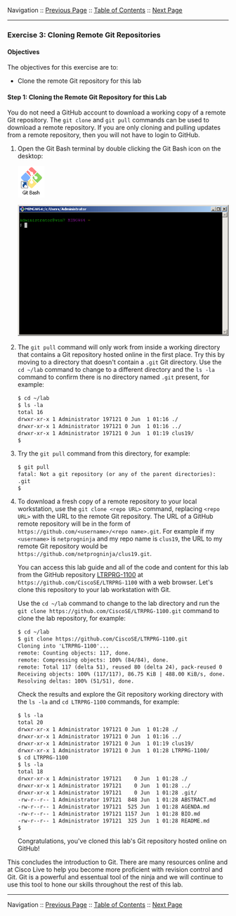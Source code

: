 Navigation :: [Previous Page](LTRPRG-1100-02a3-Git-Ex2.md) :: [Table of Contents](LTRPRG-1100-00-Intro.md#table-of-contents) :: [Next Page](LTRPRG-1100-02b1-Python.md)

---

### Exercise 3: Cloning Remote Git Repositories

#### Objectives

The objectives for this exercise are to:

* Clone the remote Git repository for this lab

#### Step 1: Cloning the Remote Git Repository for this Lab

You do not need a GitHub account to download a working copy of a remote Git repository.  The `git clone` and 
`git pull` commands can be used to download a remote repository.  If you are only cloning and pulling 
updates from a remote repository, then you will not have to login to GitHub.

1.  Open the Git Bash terminal by double clicking the Git Bash icon on the desktop:
    
    ![Git Bash Icon](assets/GitBash-Icon.png)
    
    ![Git Bash Terminal](assets/GitBash-Term.png)

2. The `git pull` command will only work from inside a working directory that contains a Git repository hosted 
online in the first place.  Try this by moving to a directory that doesn't contain a `.git` Git directory.  Use the 
`cd ~/lab` command to change to a different directory and the `ls -la` command to confirm there is no directory named
`.git` present, for example:
        
    ```
    $ cd ~/lab
    $ ls -la
    total 16
    drwxr-xr-x 1 Administrator 197121 0 Jun  1 01:16 ./
    drwxr-xr-x 1 Administrator 197121 0 Jun  1 01:16 ../
    drwxr-xr-x 1 Administrator 197121 0 Jun  1 01:19 clus19/
    $
    ```
3. Try the `git pull` command from this directory, for example:
    
    ```
    $ git pull
    fatal: Not a git repository (or any of the parent directories): .git
    $
    ```

4. To download a fresh copy of a remote repository to your local workstation, use the `git clone <repo URL>` command,
replacing `<repo URL>` with the URL to the remote Git repository.  The URL of a GitHub remote repository will be in 
the form of `https://github.com/<username>/<repo name>.git`.  For example if my `<username>` is `netprogninja` and my
repo name is `clus19`, the URL to my remote Git repository would be `https://github.com/netprogninja/clus19.git`.
    
    You can access this lab guide and all of the code and content for this lab from the GitHub repository
    [LTRPRG-1100](https://github.com/CiscoSE/LTRPRG-1100) at `https://github.com/CiscoSE/LTRPRG-1100` with a 
    web browser.  Let's clone this repository to your lab workstation with Git.
    
    Use the `cd ~/lab` command to change to the lab directory and run the `git clone https://github.com/CiscoSE/LTRPRG-1100.git`
    command to clone the lab repository, for example:
    
    ```
    $ cd ~/lab
    $ git clone https://github.com/CiscoSE/LTRPRG-1100.git
    Cloning into 'LTRPRG-1100'...
    remote: Counting objects: 117, done.
    remote: Compressing objects: 100% (84/84), done.
    remote: Total 117 (delta 51), reused 80 (delta 24), pack-reused 0
    Receiving objects: 100% (117/117), 86.75 KiB | 488.00 KiB/s, done.
    Resolving deltas: 100% (51/51), done.
    ```
    
    Check the results and explore the Git repository working directory with the `ls -la` and `cd LTRPRG-1100` 
    commands, for example:
    
    ```
    $ ls -la
    total 20
    drwxr-xr-x 1 Administrator 197121 0 Jun  1 01:28 ./
    drwxr-xr-x 1 Administrator 197121 0 Jun  1 01:16 ../
    drwxr-xr-x 1 Administrator 197121 0 Jun  1 01:19 clus19/
    drwxr-xr-x 1 Administrator 197121 0 Jun  1 01:28 LTRPRG-1100/
    $ cd LTRPRG-1100
    $ ls -la
   total 18
    drwxr-xr-x 1 Administrator 197121    0 Jun  1 01:28 ./
    drwxr-xr-x 1 Administrator 197121    0 Jun  1 01:28 ../
    drwxr-xr-x 1 Administrator 197121    0 Jun  1 01:28 .git/
    -rw-r--r-- 1 Administrator 197121  848 Jun  1 01:28 ABSTRACT.md
    -rw-r--r-- 1 Administrator 197121  525 Jun  1 01:28 AGENDA.md
    -rw-r--r-- 1 Administrator 197121 1157 Jun  1 01:28 BIO.md
    -rw-r--r-- 1 Administrator 197121  325 Jun  1 01:28 README.md
    $
    ```
    
    Congratulations, you've cloned this lab's Git repository hosted online on GitHub!

This concludes the introduction to Git.  There are many resources online and at Cisco Live to help you become more 
proficient with revision control and Git.  Git is a powerful and essentual tool of the ninja and we will continue to 
use this tool to hone our skills throughout the rest of this lab.

---

Navigation :: [Previous Page](LTRPRG-1100-02a3-Git-Ex2.md) :: [Table of Contents](LTRPRG-1100-00-Intro.md#table-of-contents) :: [Next Page](LTRPRG-1100-02b1-Python.md)
